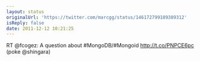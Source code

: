 ```yaml
---
layout: status
originalUrl: 'https://twitter.com/marcgg/status/146172799189389312'
isReply: false
date: 2011-12-12 10:21:25
---
```


RT @fcogez: A question about #MongoDB/#Mongoid http://t.co/PNPCE6pc (poke @shingara)

